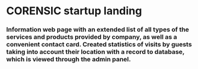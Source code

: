 # CORENSIC startup landing
### Information web page with an extended list of all types of the services and products provided by company, as well as a convenient contact card. Created statistics of visits by guests taking into account their location with a record to database, which is viewed through the admin panel.